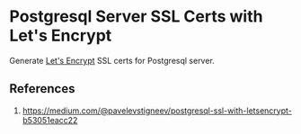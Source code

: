 # Postgresql Server SSL Certs with Let's Encrypt

Generate [Let's Encrypt]() SSL certs for Postgresql server.

## References

1. https://medium.com/@pavelevstigneev/postgresql-ssl-with-letsencrypt-b53051eacc22
